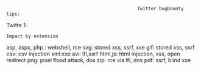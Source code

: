                                                     Twitter bugbounty tips:
 
Twitte 1:
  
    Impact by extension 
asp, aspx, php : webshell, rce
svg: stored xss, ssrf, xxe
gif: stored xss, ssrf
csv: csv injection
xml:xxe
avi: lfi,ssrf
html,js: html injection, xss, open redirect
png: pixel flood attack, dos
zip: rce via lfi, dos
pdf: ssrf, blind xxe
